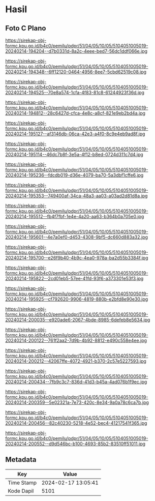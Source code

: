 # Hasil

## Foto C Plano

https://sirekap-obj-formc.kpu.go.id/b4c0/pemilu/pdpr/51/04/05/10/05/5104051005019-20240214-194204--d7b0331d-8a2c-4eee-bed7-56dc1ddf066e.jpg

https://sirekap-obj-formc.kpu.go.id/b4c0/pemilu/pdpr/51/04/05/10/05/5104051005019-20240214-194348--6ff12120-0464-4956-8ee7-5cbd62519c08.jpg

https://sirekap-obj-formc.kpu.go.id/b4c0/pemilu/pdpr/51/04/05/10/05/5104051005019-20240214-194525--70e8a574-1cfa-4f83-81c8-61244923f36d.jpg

https://sirekap-obj-formc.kpu.go.id/b4c0/pemilu/pdpr/51/04/05/10/05/5104051005019-20240214-194812--28c6427d-cfca-4e8c-a8cf-821e9eb2bd4a.jpg

https://sirekap-obj-formc.kpu.go.id/b4c0/pemilu/pdpr/51/04/05/10/05/5104051005019-20240214-195127--af3146db-06ca-42e3-a4f0-8c9e4eb9ad8f.jpg

https://sirekap-obj-formc.kpu.go.id/b4c0/pemilu/pdpr/51/04/05/10/05/5104051005019-20240214-195114--46dc7b8f-3e5a-4f12-b8ed-0724d311c7d4.jpg

https://sirekap-obj-formc.kpu.go.id/b4c0/pemilu/pdpr/51/04/05/10/05/5104051005019-20240214-195236--fdcdb019-d36e-4079-ba70-5a3dbf1cffe6.jpg

https://sirekap-obj-formc.kpu.go.id/b4c0/pemilu/pdpr/51/04/05/10/05/5104051005019-20240214-195353--749400af-34ca-48a3-aa03-a03ad2d81d8a.jpg

https://sirekap-obj-formc.kpu.go.id/b4c0/pemilu/pdpr/51/04/05/10/05/5104051005019-20240214-195512--fb4f7fbf-1e4e-4a20-aa63-b364b0a705e0.jpg

https://sirekap-obj-formc.kpu.go.id/b4c0/pemilu/pdpr/51/04/05/10/05/5104051005019-20240214-195601--4e7a0ef0-d453-4308-9bf5-dc660d883a32.jpg

https://sirekap-obj-formc.kpu.go.id/b4c0/pemilu/pdpr/51/04/05/10/05/5104051005019-20240214-195700--e26f9b40-4b9c-4ea0-978a-ba2d55b3384f.jpg

https://sirekap-obj-formc.kpu.go.id/b4c0/pemilu/pdpr/51/04/05/10/05/5104051005019-20240214-195822--2cd01eb5-57ee-41fd-93f6-a373301e53f3.jpg

https://sirekap-obj-formc.kpu.go.id/b4c0/pemilu/pdpr/51/04/05/10/05/5104051005019-20240214-195925--cf792620-9906-4819-880b-e2bfd8e90e30.jpg

https://sirekap-obj-formc.kpu.go.id/b4c0/pemilu/pdpr/51/04/05/10/05/5104051005019-20240214-200035--e920ade6-2067-4bde-8985-6defeb8e5634.jpg

https://sirekap-obj-formc.kpu.go.id/b4c0/pemilu/pdpr/51/04/05/10/05/5104051005019-20240214-200122--761f2aa2-7d9b-4b92-8812-e490c558e4ee.jpg

https://sirekap-obj-formc.kpu.go.id/b4c0/pemilu/pdpr/51/04/05/10/05/5104051005019-20240214-200212--42067ffe-4072-4921-b370-2c57e5227593.jpg

https://sirekap-obj-formc.kpu.go.id/b4c0/pemilu/pdpr/51/04/05/10/05/5104051005019-20240214-200434--7fb9c3c7-836d-41d3-b45a-4ad076b1f9ec.jpg

https://sirekap-obj-formc.kpu.go.id/b4c0/pemilu/pdpr/51/04/05/10/05/5104051005019-20240214-200359--5e02321a-7e73-420c-8e34-9a0a78c6ca7b.jpg

https://sirekap-obj-formc.kpu.go.id/b4c0/pemilu/pdpr/51/04/05/10/05/5104051005019-20240214-200456--82c40230-5218-4e52-bec4-41217541f365.jpg

https://sirekap-obj-formc.kpu.go.id/b4c0/pemilu/pdpr/51/04/05/10/05/5104051005019-20240214-200552--d9d546bc-b100-4693-85b2-83510ff51011.jpg


## Metadata

| Key        | Value               |
| ---------- | ------------------- |
| Time Stamp | 2024-02-17 13:05:41 |
| Kode Dapil | 5101                |



